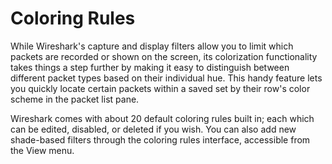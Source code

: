 # Coloring Rules
While Wireshark's capture and display filters allow you to limit which packets are recorded or shown on the screen, its colorization functionality takes things a step further by making it easy to distinguish between different packet types based on their individual hue. This handy feature lets you quickly locate certain packets within a saved set by their row's color scheme in the packet list pane.

Wireshark comes with about 20 default coloring rules built in; each which can be edited, disabled, or deleted if you wish. You can also add new shade-based filters through the coloring rules interface, accessible from the View menu.
<!--stackedit_data:
eyJoaXN0b3J5IjpbLTM1MDg1OTg5NV19
-->